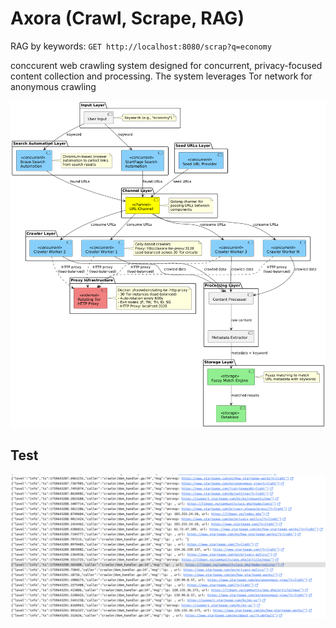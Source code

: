 # Axora (Crawl, Scrape, RAG)
RAG by keywords: `GET http://localhost:8080/scrap?q=economy`

conccurent web crawling system designed for concurrent, privacy-focused content collection and processing. The system leverages Tor network for anonymous crawling

![HighLevelDiagram](img/axora.png)


## Test
![HighLevelDiagram](img/test.png)

